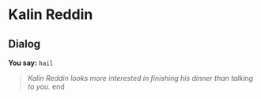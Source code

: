 # Kalin Reddin
## Dialog

**You say:** `hail`



>*Kalin Reddin looks more interested in finishing his dinner than talking to you.*
end
